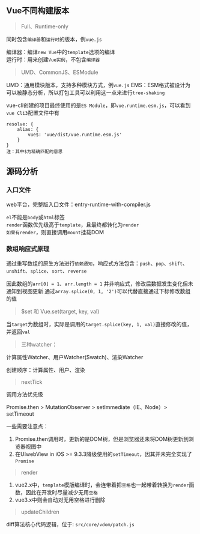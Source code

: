 ## Vue不同构建版本  

> Full、Runtime-only

同时包含`编译器`和`运行时`的版本，例`vue.js`  

编译器：编译`new Vue`中的`template`选项的编译  
运行时：用来创建`Vue实例`，不包含`编译器`  

> UMD、CommonJS、ESModule

UMD：通用模块版本，支持多种模块方式，例`vue.js`
EMS：ESM格式被设计为可以被静态分析，所以打包工具可以利用这一点来进行`tree-shaking`

vue-cli创建的项目最终使用的是`ES Module`，即`vue.runtime.esm.js`，可以看到`vue Cli3`配置文件中有
```
resolve: { 
    alias: { 
        vue$: 'vue/dist/vue.runtime.esm.js'
    } 
}
注：其中$为精确匹配的意思
```



## 源码分析

### 入口文件

web平台，完整版入口文件：entry-runtime-with-compiler.js  

`el`不能是`body`或`html`标签  
`render`函数优先级高于`template`，且最终都转化为`render`  
`如果有render`，则直接调用`mount`挂载DOM  



### 数组响应式原理

通过重写数组的原生方法进行`依赖通知`，响应式方法包含：`push`、`pop`、`shift`、`unshift`、`splice`、`sort`、`reverse`  

因此数组的`arr[0] = 1`、`arr.length = 1`
并非响应式，修改后数据发生变化但未通知到视图更新
通过`array.splice(0, 1, '2')`可以代替直接通过下标修改数组的值

> $set 和 Vue.set(target, key, val) 

当`target`为数组时，实际是调用的`target.splice(key, 1, val)`直接修改的值，并返回`val`

> 三种watcher：

计算属性Watcher、用户Watcher($watch)、渲染Watcher  

创建顺序：计算属性、用户、渲染

> nextTick 

调用方法优先级

Promise.then > MutationObserver > setImmediate（IE、Node）> setTimeout

一些需要注意点：

1. Promise.then调用时，更新的是DOM树，但是浏览器还未将DOM树更新到浏览器视图中
2. 在UIwebView in iOS >= 9.3.3降级使用的`setTimeout`，因其并未完全实现了`Promise`

> render

1. vue2.x中，`template`模版编译时，会连带着把`空格`也一起带着转换为`render`函数，因此在开发时尽量减少无用`空格`
2. vue3.x中则会自动对无用空格进行删除

> updateChildren

diff算法核心代码逻辑，位于: `src/core/vdom/patch.js`